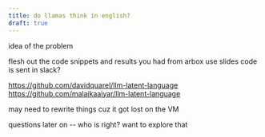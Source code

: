 ```yaml
---
title: do llamas think in english?
draft: true
---
```

idea of the problem

flesh out the code snippets and results you had from arbox
use slides
code is sent in slack? 

https://github.com/davidquarel/llm-latent-language
https://github.com/malaikaaiyar/llm-latent-language

may need to rewrite things cuz it got lost on the VM

questions later on -- who is right? want to explore that
